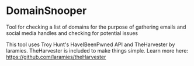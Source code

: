 # DomainSnooper
Tool for checking a list of domains for the purpose of gathering emails and social media handles and checking for potential issues

This tool uses Troy Hunt's HaveIBeenPwned API and TheHarvester by laramies. TheHarvester is included to make things simple. Learn more here: https://github.com/laramies/theHarvester
